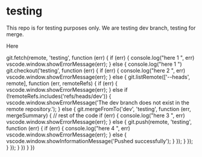 # testing
This repo is for testing purposes only. We are testing dev branch, testing for merge.

Here

git.fetch(remote, 'testing', function (err) {
							if (err) {
								console.log("here 1 ", err)
								vscode.window.showErrorMessage(err);
							}
							else {
								console.log("here 1 ")
								git.checkout('testing', function (err) {
									if (err) {
										console.log("here 2 ", err)
										vscode.window.showErrorMessage(err);
									}
									else {
										git.listRemote(['--heads', remote], function (err, remoteRefs) {
											if (err) {
												vscode.window.showErrorMessage(err);
											} else if (!remoteRefs.includes('refs/heads/dev')) {
												vscode.window.showErrorMessage('The dev branch does not exist in the remote repository.');
											} else {
												git.mergeFromTo('dev', 'testing', function (err, mergeSummary) {
													// rest of the code
													if (err) {
														console.log("here 3 ", err)
														vscode.window.showErrorMessage(err);
													}
													else {
														git.push(remote, 'testing', function (err) {
															if (err) {
																console.log("here 4 ", err)
																vscode.window.showErrorMessage(err);
															}
															else {
																vscode.window.showInformationMessage('Pushed successfully');
															}
														});
													}
												});
											}
										});
									}
								})
							}
						})
